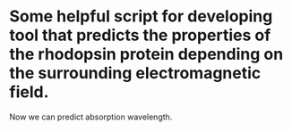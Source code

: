 # Some helpful script for developing tool that predicts the properties of the rhodopsin protein depending on the surrounding electromagnetic field.
Now we can predict absorption wavelength.
